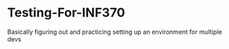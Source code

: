 # Testing-For-INF370
Basically figuring out and practicing setting up an environment for multiple devs
